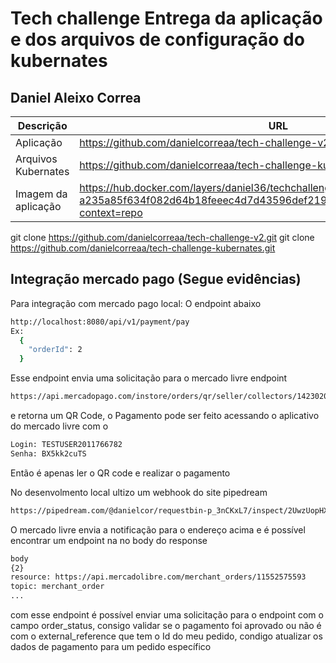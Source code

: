 # Tech challenge Entrega da aplicação e dos arquivos de configuração do kubernates

## Daniel Aleixo Correa
| Descrição | URL |
| ------ | ------ |
| Aplicação | https://github.com/danielcorreaa/tech-challenge-v2 |
| Arquivos Kubernates | https://github.com/danielcorreaa/tech-challenge-kubernates |
| Imagem da aplicação | https://hub.docker.com/layers/daniel36/techchallenge/1.4/images/sha256-a235a85f634f082d64b18feeec4d7d43596def219dec3a8826d55c3908d06121?context=repo |

git clone https://github.com/danielcorreaa/tech-challenge-v2.git
git clone https://github.com/danielcorreaa/tech-challenge-kubernates.git

## Integração mercado pago (Segue evidências)
Para integração com mercado pago local:
 O endpoint abaixo
  ```sh
 http://localhost:8080/api/v1/payment/pay 
 Ex:
    {
      "orderId": 2
    }
 ```
 Esse endpoint envia uma solicitação para o mercado livre endpoint
 ```sh
 https://api.mercadopago.com/instore/orders/qr/seller/collectors/1423020936/pos/DANICAIXA01/qrs
 ```
 e retorna um QR Code,
o Pagamento pode ser feito acessando o aplicativo do mercado livre com o 
```sh
Login: TESTUSER2011766782
Senha: BX5kk2cuTS
```
Então é apenas ler o QR code e realizar o pagamento

No desenvolmento local ultizo um webhook do site pipedream
```sh
https://pipedream.com/@danielcor/requestbin-p_3nCKxL7/inspect/2UwzUopHXaxToFFdSJcCEq0p4Ct
```
O mercado livre envia a notificação para o endereço acima e é possível encontrar um endpoint na no body do response
```sh
body
{2}
resource: https://api.mercadolibre.com/merchant_orders/11552575593
topic: merchant_order
...
```

com esse endpoint é possível enviar uma solicitação para o endpoint
com o campo order_status, consigo validar se o pagamento foi aprovado ou não é com o external_reference que tem o Id do meu pedido, condigo atualizar os dados de pagamento para um pedido específico 